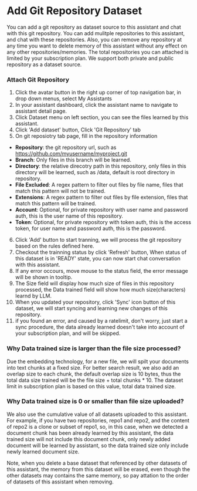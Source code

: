 # Add Git Repository Dataset 

You can add a git repository as dataset source to this assistant and chat with this git repository. You can add mulitple repositories to this assistant, and chat with these repositories.
Also, you can remove any repository at any time you want to delete memory of this assistant without any effect on any other repositories/memories.
The total repositories you can attached is limited by your subscription plan.
We support both private and public repository as a dataset source.

### Attach Git Repository
1.  Click the avatar button in the right up corner of top navigation bar, in drop down menus, select My Assistants
2.  In your assistant dashboard, click the assistant name to navigate to assistant detail page.
3.  Click Dataset menu on left section, you can see the files learned by this assistant.
4.  Click 'Add dataset' button, Click 'Git Repository' tab
5.  On git reposiotry tab page, fill in the repository information
   + **Repository**: the git repository url, such as https://github.com/myusername/myproject.git
   + **Branch**: Only files in this branch will be learned.
   + **Directory**: the relative direcotry path in this repository, only files in this directory will be learned, such as /data, default is root directory in repository.
   + **File Excluded**: A regex pattern to filter out files by file name, files that match this pattern will not be trained.
   + **Extensions**: A regex pattern to filter out files by file extension, files that match this pattern will be trained.
   + **Account**: Optional, for private repository with user name and password auth, this is the user name of this repository.
   + **Token**: Optional, for private repository with token auth, this is the access token, for user name and password auth, this is the password.

6.  Click 'Add' button to start tranning, we will process the git repository based on the rules defined here.
7.  Checkout the trainning status by click 'Refresh' button, When status of this dataset is in 'READY' state, you can now start chat conversation with this assistant.
8.  If any error occours, move mouse to the status field, the error message will be shown in tooltip.
9.  The Size field will display how much size of files in this repository processed, the Data trained field will show how much size(characters) learnd by LLM.
10. When you updated your repository, click 'Sync' icon button of this dataset, we will start syncing and learning new changes of this repository.
11. if you found an error, and caused by a ratelimit, don't worry, just start a sync procedure, the data already learned doesn't take into account of your subscription plan, and will be skipped.


### Why Data trained size is larger than the file size processed?

Due the embedding technology, for a new file, we will spilt your documents into text chunks at a fixed size. For better search result, we also add an overlap size to each chunk, the default overlap size is 10 bytes, thus the total data size trained will be the file size + total chunks * 10. The dataset limit in subscription plan is based on this value, total data trained size.


### Why Data trained size is 0 or smaller than file size uploaded?

We also use the cumulative value of all datasets uploaded to this assistant. For example, if you have two repositories, repo1 and repo2, and the content of repo2 is a clone or subset of repo1, so, in this case, when we detected a document chunk has been already learned by this assistant, the data trained size will not include this document chunk, only newly added document will be learned by assistant, so the data trained size only include newly learned document size. 

Note, when you delete a base dataset that referenced by other datasets of this assistant, the memory from this dataset will be erased, even though the other datasets may contains the same memory, so pay attation to the order of datasets of this assistant when removing.